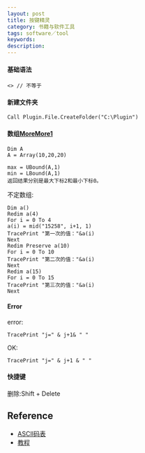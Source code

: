 ```yaml
---
layout: post
title: 按键精灵
category: 书籍与软件工具
tags: software／tool
keywords: 
description: 
---
```


#### 基础语法

```
<> // 不等于
```

#### 新建文件夹
```
Call Plugin.File.CreateFolder("C:\Plugin") 
```

#### 数组[More](https://cloud.tencent.com/developer/article/1497911)[More1](http://www.dnxiw.com/thread-2331-1-1.html)

```
Dim A
A = Array(10,20,20)

max = UBound(A,1)
min = LBound(A,1)
返回结果分别是最大下标2和最小下标0。
```

不定数组:
```
Dim a()
Redim a(4)
For i = 0 To 4
a(i) = mid("15258", i+1, 1)
TracePrint "第一次的值："&a(i)
Next
Redim Preserve a(10)
For i = 0 To 10
TracePrint "第二次的值："&a(i)
Next
Redim a(15)
For i = 0 To 15
TracePrint "第三次的值："&a(i)
Next

```

#### Error

error: 
```
TracePrint "j=" & j+1& " "
```

OK:
```
TracePrint "j=" & j+1 & " "
```

#### 快捷键
删除:Shift + Delete
## Reference

* [ASCII码表](http://baike.baidu.com/link?url=ib3F7YZjsI1TzDS0WOz9Pq_yuXvvnytmZNio3TZavQ7QnTYV1-B78Qo16HpAmsL4T8E2jVM-f10yjp8-cCTiNK)
* [教程](https://zimaoxy.com/q/post/call/)
